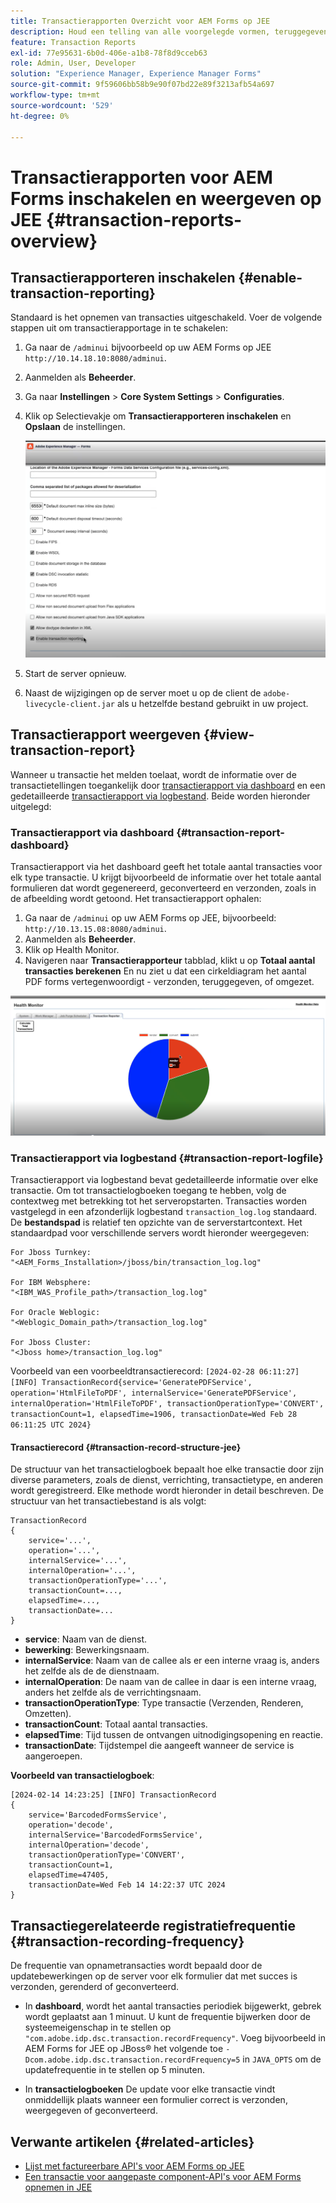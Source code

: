 ```yaml
---
title: Transactierapporten Overzicht voor AEM Forms op JEE
description: Houd een telling van alle voorgelegde vormen, teruggegeven, documenten die in één formaat aan een andere worden omgezet, en meer.
feature: Transaction Reports
exl-id: 77e95631-6b0d-406e-a1b8-78f8d9cceb63
role: Admin, User, Developer
solution: "Experience Manager, Experience Manager Forms"
source-git-commit: 9f59606bb58b9e90f07bd22e89f3213afb54a697
workflow-type: tm+mt
source-wordcount: '529'
ht-degree: 0%

---
```


# Transactierapporten voor AEM Forms inschakelen en weergeven op JEE {#transaction-reports-overview}

<!--Transaction reports in AEM Forms on JEE let you keep a count of all transactions taken place on your AEM Forms deployment. The objective is to provide information about product usage and helps business stakeholders understand their digital processing volumes. Examples of a transaction include:

* Submission of a document
* Rendition of a document
* Conversion of a document from one file format to another 

For more information on what is considered a transaction, see [Billable APIs](../../forms/using/transaction-reports-billable-apis-jee.md). Transaction log helps you to gain information about the number of documents submitted, rendered, and converted.-->

## Transactierapporteren inschakelen {#enable-transaction-reporting}

Standaard is het opnemen van transacties uitgeschakeld. Voer de volgende stappen uit om transactierapportage in te schakelen:

1. Ga naar de `/adminui` bijvoorbeeld op uw AEM Forms op JEE `http://10.14.18.10:8080/adminui`.
1. Aanmelden als **Beheerder**.
1. Ga naar **Instellingen** > **Core System Settings** > **Configuraties**.
1. Klik op Selectievakje om **Transactierapporteren inschakelen** en **Opslaan** de instellingen.

   ![sample-transaction-report-jee](assets/enable-transaction-jee.png)

1. Start de server opnieuw.
1. Naast de wijzigingen op de server moet u op de client de `adobe-livecycle-client.jar` als u hetzelfde bestand gebruikt in uw project.

<!--
* You can [enable transaction recording](../../forms/using/viewing-and-understanding-transaction-reports.md#setting-up-transaction-reports) from AEM Web Console. view transaction reports on author, processing, or publish instances. View transaction reports on author or processing instances for an aggregated sum of all transactions. View transaction reports on the publish instances for a count of all transactions that take place only on that publish instance from where the report is run.
-->

<!--Do not author content (Create adaptive forms, interactive communication, themes, and other authoring activities) and process documents (Use workflows, document services, and other processing activities) on the same AEM instance. Keep the transaction recording disabled for AEM Forms servers used to author content. Keep the transaction recording enabled for AEM Forms servers used to process documents.-->

## Transactierapport weergeven {#view-transaction-report}

Wanneer u transactie het melden toelaat, wordt de informatie over de transactietellingen toegankelijk door [transactierapport via dashboard](#transaction-report-dashboard) en een gedetailleerde [transactierapport via logbestand](#transaction-report-logfile). Beide worden hieronder uitgelegd:

### Transactierapport via dashboard {#transaction-report-dashboard}

Transactierapport via het dashboard geeft het totale aantal transacties voor elk type transactie. U krijgt bijvoorbeeld de informatie over het totale aantal formulieren dat wordt gegenereerd, geconverteerd en verzonden, zoals in de afbeelding wordt getoond. Het transactierapport ophalen:

1. Ga naar de `/adminui` op uw AEM Forms op JEE, bijvoorbeeld: `http://10.13.15.08:8080/adminui`.
1. Aanmelden als **Beheerder**.
1. Klik op Health Monitor.
1. Navigeren naar **Transactierapporteur** tabblad, klikt u op **Totaal aantal transacties berekenen** En nu ziet u dat een cirkeldiagram het aantal PDF forms vertegenwoordigt - verzonden, teruggegeven, of omgezet.

![sample-transaction-report-jee](assets/transaction-piechart.png)


### Transactierapport via logbestand {#transaction-report-logfile}

Transactierapport via logbestand bevat gedetailleerde informatie over elke transactie. Om tot transactielogboeken toegang te hebben, volg de contextweg met betrekking tot het serveropstarten. Transacties worden vastgelegd in een afzonderlijk logbestand `transaction_log.log` standaard. De **bestandspad** is relatief ten opzichte van de serverstartcontext. Het standaardpad voor verschillende servers wordt hieronder weergegeven:

```
For Jboss Turnkey:
"<AEM_Forms_Installation>/jboss/bin/transaction_log.log"

For IBM Websphere: 
"<IBM_WAS_Profile_path>/transaction_log.log"

For Oracle Weblogic:
"<Weblogic_Domain_path>/transaction_log.log"

For Jboss Cluster:
"<Jboss home>/transaction_log.log"
```

Voorbeeld van een voorbeeldtransactierecord:
`[2024-02-28 06:11:27] [INFO] TransactionRecord{service='GeneratePDFService', operation='HtmlFileToPDF', internalService='GeneratePDFService', internalOperation='HtmlFileToPDF', transactionOperationType='CONVERT', transactionCount=1, elapsedTime=1906, transactionDate=Wed Feb 28 06:11:25 UTC 2024}`

#### Transactierecord {#transaction-record-structure-jee}

De structuur van het transactielogboek bepaalt hoe elke transactie door zijn diverse parameters, zoals de dienst, verrichting, transactietype, en anderen wordt geregistreerd. Elke methode wordt hieronder in detail beschreven. De structuur van het transactiebestand is als volgt:

```
TransactionRecord
{
    service='...', 
    operation='...', 
    internalService='...', 
    internalOperation='...', 
    transactionOperationType='...', 
    transactionCount=..., 
    elapsedTime=..., 
    transactionDate=...
}
```

* **service**: Naam van de dienst.
* **bewerking**: Bewerkingsnaam.
* **internalService**: Naam van de callee als er een interne vraag is, anders het zelfde als de de dienstnaam.
* **internalOperation**: De naam van de callee in daar is een interne vraag, anders het zelfde als de verrichtingsnaam.
* **transactionOperationType**: Type transactie (Verzenden, Renderen, Omzetten).
* **transactionCount**: Totaal aantal transacties.
* **elapsedTime**: Tijd tussen de ontvangen uitnodigingsopening en reactie.
* **transactionDate**: Tijdstempel die aangeeft wanneer de service is aangeroepen.

**Voorbeeld van transactielogboek**:

```
[2024-02-14 14:23:25] [INFO] TransactionRecord
{
    service='BarcodedFormsService', 
    operation='decode', 
    internalService='BarcodedFormsService', 
    internalOperation='decode', 
    transactionOperationType='CONVERT', 
    transactionCount=1, 
    elapsedTime=47405, 
    transactionDate=Wed Feb 14 14:22:37 UTC 2024
}
```

## Transactiegerelateerde registratiefrequentie {#transaction-recording-frequency}

<!--Transaction persistence involves updating the total transaction count for SUBMIT, CONVERT, and RENDER operations on the server periodically: -->

De frequentie van opnametransacties wordt bepaald door de updatebewerkingen op de server voor elk formulier dat met succes is verzonden, gerenderd of geconverteerd.

* In **dashboard**, wordt het aantal transacties periodiek bijgewerkt, gebrek wordt geplaatst aan 1 minuut. U kunt de frequentie bijwerken door de systeemeigenschap in te stellen op `"com.adobe.idp.dsc.transaction.recordFrequency"`. Voeg bijvoorbeeld in AEM Forms for JEE op JBoss® het volgende toe `-Dcom.adobe.idp.dsc.transaction.recordFrequency=5` in `JAVA_OPTS` om de updatefrequentie in te stellen op 5 minuten.

* In **transactielogboeken** De update voor elke transactie vindt onmiddellijk plaats wanneer een formulier correct is verzonden, weergegeven of geconverteerd.

<!-- A transaction remains in the buffer for a specified period (Flush Buffer time + Reverse replication time). By default, it takes approximately 90 seconds for the transaction count to reflect in the transaction report.

Actions like submitting a PDF Form, using Agent UI to preview an interactive communication, or using non-standard form submission methods are not accounted as transactions. AEM Forms provides an API to record such transactions. Call the API from your custom implementations to record a transaction.

## Supported Topology {#supported-topology}

Transaction reports are available only on AEM Forms on OSGi environment. It supports author-publish, author-processing-publish, and only processing topologies. For example, topologies, see [Architecture and deployment topologies for AEM Forms](../../forms/using/transaction-reports-overview.md).

The transaction count is reverse replicated from publish instances to author or processing instances. An indicative author-publish topology is displayed below:

![simple-author-publish-topology](assets/simple-author-publish-topology.png)

>[!NOTE]
>
>AEM Forms transaction reports does not support topologies that contain only publish instances.

### Guidelines for using transaction reports {#guidelines-for-using-transaction-reports}

* Disable transaction reports on all author instances as reports on author instances includes transactions registered during authoring activities.
* Enable the **Show transactions from publish only** option on the author instance to view cumulative transactions from all publish instances. You can also view transaction reports on each publish instance for actual transactions on that particular publish instance only.
* Do not use author instances to run workflows and process documents.
* Before using transaction reporting, if you are have a toplogy with publish servers, ensure that the reverse replication is enabled for all the publish instances.
* Transaction data is reverse-replicated from a publish instance to only corresponding author or processing instance. The author or processing instance cannot further replicate data to another instance. For example, if you have author-processing-publish topology, aggregated transaction data is replicated only to the processing instance.-->

## Verwante artikelen {#related-articles}

* [Lijst met factureerbare API&#39;s voor AEM Forms op JEE](../../forms/using/transaction-reports-billable-apis-jee.md)
* [Een transactie voor aangepaste component-API&#39;s voor AEM Forms opnemen in JEE](/help/forms/using/record-transaction-custom-component-jee.md)
